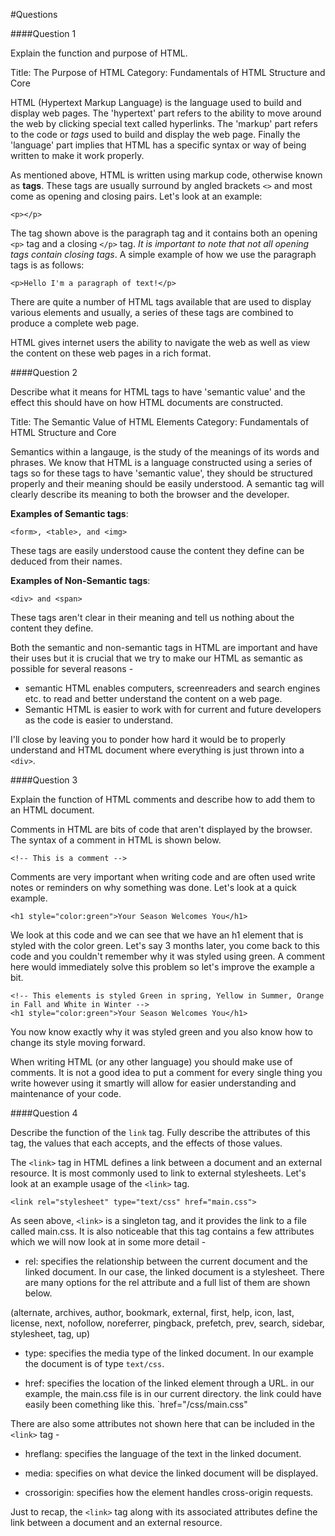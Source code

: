 #Questions

####Question 1

Explain the function and purpose of HTML.

Title: The Purpose of HTML
Category: Fundamentals of HTML Structure and Core

HTML (Hypertext Markup Language) is the language used to build and display web pages. The 'hypertext' part refers to the ability to move around the web by clicking special text called hyperlinks. The 'markup' part refers to the code or *tags* used to build and display the web page. Finally the 'language' part implies that HTML has a specific syntax or way of being written to make it work properly. 

As mentioned above, HTML is written using markup code, otherwise known as **tags**. These tags are usually surround by angled brackets `<>` and most come as opening and closing pairs. Let's look at an example:

	<p></p>

The tag shown above is the paragraph tag and it contains both an opening `<p>` tag and a closing `</p>` tag. *It is important to note that not all opening tags contain closing tags*. A simple example of how we use the paragraph tags is as follows:

	<p>Hello I'm a paragraph of text!</p>

There are quite a number of HTML tags available that are used to display various elements and usually, a series of these tags are combined to produce a complete web page. 

HTML gives internet users the ability to navigate the web as well as view the content on these web pages in a rich format. 

####Question 2

Describe what it means for HTML tags to have 'semantic value' and the effect this should have on how HTML documents are constructed.

Title: The Semantic Value of HTML Elements
Category: Fundamentals of HTML Structure and Core

Semantics within a langauge, is the study of the meanings of its words and phrases. We know that HTML is a language constructed using a series of tags so for these tags to have 'semantic value', they should be structured properly and their meaning should be easily understood. A semantic tag will clearly describe its meaning to both the browser and the developer. 

**Examples of Semantic tags**: 

	<form>, <table>, and <img>

These tags are easily understood cause the content they define can be deduced from their names. 

**Examples of Non-Semantic tags**: 

	<div> and <span>

These tags aren't clear in their meaning and tell us nothing about the content they define. 

Both the semantic and non-semantic tags in HTML are important and have their uses but it is crucial that we try to make our HTML as semantic as possible for several reasons -

- semantic HTML enables computers, screenreaders and search engines etc. to read and better understand the content on a web page.
- Semantic HTML is easier to work with for current and future developers as the code is easier to understand. 

I'll close by leaving you to ponder how hard it would be to properly understand and HTML document where everything is just thrown into a `<div>`.  

####Question 3

Explain the function of HTML comments and describe how to add them to an HTML document.

Comments in HTML are bits of code that aren't displayed by the browser. The syntax of a comment in HTML is shown below.

	<!-- This is a comment -->

Comments are very important when writing code and are often used write notes or reminders on why something was done. Let's look at a quick example. 

	<h1 style="color:green">Your Season Welcomes You</h1>

We look at this code and we can see that we have an h1 element that is styled with the color green. Let's say 3 months later, you come back to this code and you couldn't remember why it was styled using green. A comment here would immediately solve this problem so let's improve the example a bit.

	<!-- This elements is styled Green in spring, Yellow in Summer, Orange in Fall and White in Winter -->
	<h1 style="color:green">Your Season Welcomes You</h1>

You now know exactly why it was styled green and you also know how to change its style moving forward. 

When writing HTML (or any other language) you should make use of comments. It is not a good idea to put a comment for every single thing you write however using it smartly will allow for easier understanding and maintenance of your code. 

####Question 4

Describe the function of the `link` tag. Fully describe the attributes of this tag, the values that each accepts, and the effects of those values.

The `<link>` tag in HTML defines a link between a document and an external resource. It is most commonly used to link to external stylesheets. Let's look at an example usage of the `<link>` tag.

	<link rel="stylesheet" type="text/css" href="main.css">

As seen above, `<link>` is a singleton tag, and it provides the link to a file called main.css. It is also noticeable that this tag contains a few attributes which we will now look at in some more detail -

- rel: specifies the relationship between the current document and the linked document. In our case, the linked document is a stylesheet. There are many options for the rel attribute and a full list of them are shown below. 

(alternate, archives, author, bookmark, external, first, help, icon, last, license, next, nofollow, noreferrer, pingback, prefetch, prev, search, sidebar, stylesheet, tag, up)

- type: specifies the media type of the linked document. In our example the document is of type `text/css`.

- href: specifies the location of the linked element through a URL. in our example, the main.css file is in our current directory. the link could have easily been comething like this. `href="/css/main.css"

There are also some attributes not shown here that can be included in the `<link>` tag -

- hreflang: specifies the language of the text in the linked document.

- media: specifies on what device the linked document will be displayed.

- crossorigin: specifies how the element handles cross-origin requests. 

Just to recap, the `<link>` tag along with its associated attributes define the link between a document and an external resource. 

